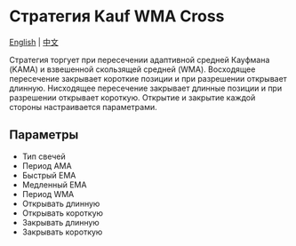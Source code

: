 # Стратегия Kauf WMA Cross
[English](README.md) | [中文](README_cn.md)

Стратегия торгует при пересечении адаптивной средней Кауфмана (KAMA) и взвешенной скользящей средней (WMA). Восходящее пересечение закрывает короткие позиции и при разрешении открывает длинную. Нисходящее пересечение закрывает длинные позиции и при разрешении открывает короткую. Открытие и закрытие каждой стороны настраивается параметрами.

## Параметры
- Тип свечей
- Период AMA
- Быстрый EMA
- Медленный EMA
- Период WMA
- Открывать длинную
- Открывать короткую
- Закрывать длинную
- Закрывать короткую
